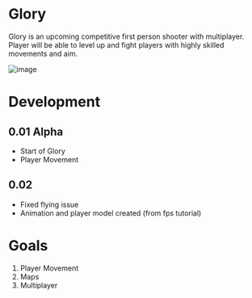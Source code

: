 # Glory
Glory is an upcoming competitive first person shooter with multiplayer. Player will be able to level up and fight players with highly skilled movements and aim.

![image](https://user-images.githubusercontent.com/30359951/80333540-4ad56580-8803-11ea-91a7-3594dc520d88.png)

# Development
## 0.01 Alpha
- Start of Glory
- Player Movement
## 0.02 
- Fixed flying issue
- Animation and player model created (from fps tutorial)

# Goals
1. Player Movement
2. Maps
3. Multiplayer
